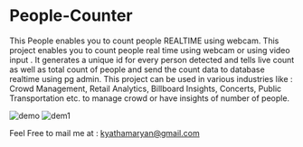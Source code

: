# People-Counter
This People enables you to count people REALTIME using webcam.
This project enables you to count people real time using webcam or using video input .
It generates a unique id for every person detected and tells live count as well as total count of people and send the count data to database realtime using pg admin. This project can be used in various industries like : Crowd Management, Retail Analytics, Billboard Insights, Concerts, Public Transportation etc. to manage crowd or have insights of number of people.

![demo](https://user-images.githubusercontent.com/120780784/224473101-c3e10607-c183-4327-8d55-09e4ef322cb9.png)
![dem1](https://user-images.githubusercontent.com/120780784/224473125-f090b511-aacc-4729-bab7-87ae631348fe.png)



Feel Free to mail me at : kyathamaryan@gmail.com
